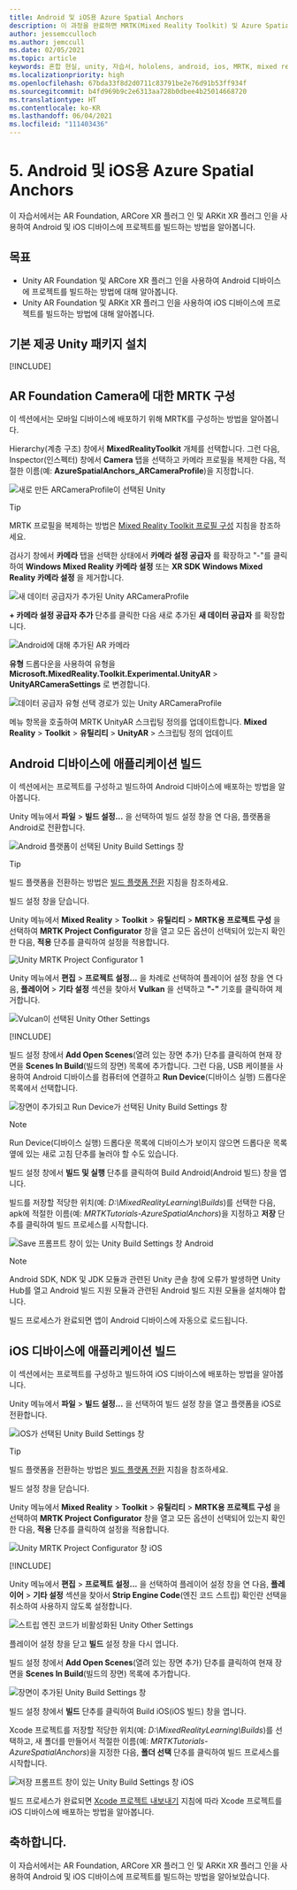 ```yaml
---
title: Android 및 iOS용 Azure Spatial Anchors
description: 이 과정을 완료하면 MRTK(Mixed Reality Toolkit) 및 Azure Spatial Anchors가 포함된 Unity 프로젝트를 Android 및 iOS에 배포하는 방법을 알아볼 수 있습니다.
author: jessemcculloch
ms.author: jemccull
ms.date: 02/05/2021
ms.topic: article
keywords: 혼합 현실, unity, 자습서, hololens, android, ios, MRTK, mixed reality toolkit, UWP, Azure spatial anchors, AR Foundation, ARCore, ARKit
ms.localizationpriority: high
ms.openlocfilehash: 67bda33f8d2d0711c83791be2e76d91b53ff934f
ms.sourcegitcommit: b4fd969b9c2e6313aa728b0dbee4b25014668720
ms.translationtype: HT
ms.contentlocale: ko-KR
ms.lasthandoff: 06/04/2021
ms.locfileid: "111403436"
---
```

# <a name="5-azure-spatial-anchors-for-android-and-ios"></a>5. Android 및 iOS용 Azure Spatial Anchors

이 자습서에서는 AR Foundation, ARCore XR 플러그 인 및 ARKit XR 플러그 인을 사용하여 Android 및 iOS 디바이스에 프로젝트를 빌드하는 방법을 알아봅니다.

## <a name="objectives"></a>목표

* Unity AR Foundation 및 ARCore XR 플러그 인을 사용하여 Android 디바이스에 프로젝트를 빌드하는 방법에 대해 알아봅니다.
* Unity AR Foundation 및 ARKit XR 플러그 인을 사용하여 iOS 디바이스에 프로젝트를 빌드하는 방법에 대해 알아봅니다.

## <a name="installing-inbuilt-unity-packages"></a>기본 제공 Unity 패키지 설치

[!INCLUDE[](includes/installing-inbuilt-unity-packages-for-asa-android-and-ios.md)]

## <a name="configure-mrtk-for-ar-foundation-camera"></a>AR Foundation Camera에 대한 MRTK 구성

이 섹션에서는 모바일 디바이스에 배포하기 위해 MRTK를 구성하는 방법을 알아봅니다.

Hierarchy(계층 구조) 창에서 **MixedRealityToolkit** 개체를 선택합니다. 그런 다음, Inspector(인스펙터) 창에서 **Camera** 탭을 선택하고 카메라 프로필을 복제한 다음, 적절한 이름(예: **AzureSpatialAnchors_ARCameraProfile**)을 지정합니다.

![새로 만든 ARCameraProfile이 선택된 Unity](images/mr-learning-asa/asa-05-section2-step1-1.png)

> [!TIP]
> MRTK 프로필을 복제하는 방법은 [Mixed Reality Toolkit 프로필 구성](mr-learning-base-03.md) 지침을 참조하세요.

검사기 창에서 **카메라** 탭을 선택한 상태에서 **카메라 설정 공급자** 를 확장하고 "-"를 클릭하여 **Windows Mixed Reality 카메라 설정** 또는 **XR SDK Windows Mixed Reality 카메라 설정** 을 제거합니다.

![새 데이터 공급자가 추가된 Unity ARCameraProfile ](images/mr-learning-asa/asa-05-section2-step1-2.png)

**+ 카메라 설정 공급자 추가** 단추를 클릭한 다음 새로 추가된 **새 데이터 공급자** 를 확장합니다.

![Android에 대해 추가된 AR 카메라](images/mr-learning-asa/asa-05-section2-step1-3.png)

**유형** 드롭다운을 사용하여 유형을 **Microsoft.MixedReality.Toolkit.Experimental.UnityAR** > **UnityARCameraSettings** 로 변경합니다.

![데이터 공급자 유형 선택 경로가 있는 Unity ARCameraProfile](images/mr-learning-asa/asa-05-section2-step1-4.png)

메뉴 항목을 호출하여 MRTK UnityAR 스크립팅 정의를 업데이트합니다. **Mixed Reality** > **Toolkit** > **유틸리티** > **UnityAR** > 스크립팅 정의 업데이트

## <a name="building-your-application-to-your-android-device"></a>Android 디바이스에 애플리케이션 빌드

이 섹션에서는 프로젝트를 구성하고 빌드하여 Android 디바이스에 배포하는 방법을 알아봅니다.

Unity 메뉴에서 **파일** > **빌드 설정...** 을 선택하여 빌드 설정 창을 연 다음, 플랫폼을 Android로 전환합니다.

![Android 플랫폼이 선택된 Unity Build Settings 창](images/mr-learning-asa/asa-05-section3-step1-1.png)

> [!TIP]
> 빌드 플랫폼을 전환하는 방법은 [빌드 플랫폼 전환](mr-learning-base-02.md#switching-the-build-platform) 지침을 참조하세요.

빌드 설정 창을 닫습니다.

Unity 메뉴에서 **Mixed Reality** > **Toolkit** > **유틸리티** > **MRTK용 프로젝트 구성** 을 선택하여 **MRTK Project Configurator** 창을 열고 모든 옵션이 선택되어 있는지 확인한 다음, **적용** 단추를 클릭하여 설정을 적용합니다.

![Unity MRTK Project Configurator 1](images/mr-learning-asa/asa-05-section3-step1-2.png)

Unity 메뉴에서 **편집** > **프로젝트 설정...** 을 차례로 선택하여 플레이어 설정 창을 연 다음, **플레이어** >  **기타 설정** 섹션을 찾아서 **Vulkan** 을 선택하고 **"-"** 기호를 클릭하여 제거합니다.

![Vulcan이 선택된 Unity Other Settings](images/mr-learning-asa/asa-05-section3-step1-3.png)

[!INCLUDE[](includes/project-setting-for-asa-android.md)]

빌드 설정 창에서 **Add Open Scenes**(열려 있는 장면 추가) 단추를 클릭하여 현재 장면을 **Scenes In Build**(빌드의 장면) 목록에 추가합니다. 그런 다음, USB 케이블을 사용하여 Android 디바이스를 컴퓨터에 연결하고 **Run Device**(디바이스 실행) 드롭다운 목록에서 선택합니다.

![장면이 추가되고 Run Device가 선택된 Unity Build Settings 창](images/mr-learning-asa/asa-05-section3-step1-4.png)

>[!NOTE]
> Run Device(디바이스 실행) 드롭다운 목록에 디바이스가 보이지 않으면 드롭다운 목록 옆에 있는 새로 고침 단추를 눌러야 할 수도 있습니다.

빌드 설정 창에서 **빌드 및 실행** 단추를 클릭하여 Build Android(Android 빌드) 창을 엽니다.

빌드를 저장할 적당한 위치(예: _D:\MixedRealityLearning\Builds_)를 선택한 다음, apk에 적절한 이름(예: _MRTKTutorials-AzureSpatialAnchors_)을 지정하고 **저장** 단추를 클릭하여 빌드 프로세스를 시작합니다.

![Save 프롬프트 창이 있는 Unity Build Settings 창 Android](images/mr-learning-asa/asa-05-section3-step1-5.png)

> [!NOTE]
> Android SDK, NDK 및 JDK 모듈과 관련된 Unity 콘솔 창에 오류가 발생하면 Unity Hub를 열고 Android 빌드 지원 모듈과 관련된 Android 빌드 지원 모듈을 설치해야 합니다.

빌드 프로세스가 완료되면 앱이 Android 디바이스에 자동으로 로드됩니다.

## <a name="building-your-application-to-your-ios-device"></a>iOS 디바이스에 애플리케이션 빌드

이 섹션에서는 프로젝트를 구성하고 빌드하여 iOS 디바이스에 배포하는 방법을 알아봅니다.

Unity 메뉴에서 **파일** > **빌드 설정...** 을 선택하여 빌드 설정 창을 열고 플랫폼을 iOS로 전환합니다.

![iOS가 선택된 Unity Build Settings 창](images/mr-learning-asa/asa-05-section4-step1-1.png)

> [!TIP]
> 빌드 플랫폼을 전환하는 방법은 [빌드 플랫폼 전환](mr-learning-base-02.md#switching-the-build-platform) 지침을 참조하세요.

빌드 설정 창을 닫습니다.

Unity 메뉴에서 **Mixed Reality** > **Toolkit** > **유틸리티** > **MRTK용 프로젝트 구성** 을 선택하여 **MRTK Project Configurator** 창을 열고 모든 옵션이 선택되어 있는지 확인한 다음, **적용** 단추를 클릭하여 설정을 적용합니다.

![Unity MRTK Project Configurator 창 iOS](images/mr-learning-asa/asa-05-section4-step1-2.png)

[!INCLUDE[](includes/project-setting-for-asa-ios.md)]

Unity 메뉴에서 **편집** > **프로젝트 설정...** 을 선택하여 플레이어 설정 창을 연 다음, **플레이어** >  **기타 설정** 섹션을 찾아서 **Strip Engine Code**(엔진 코드 스트립) 확인란 선택을 취소하여 사용하지 않도록 설정합니다.

![스트립 엔진 코드가 비활성화된 Unity Other Settings](images/mr-learning-asa/asa-05-section4-step1-3.png)

플레이어 설정 창을 닫고 **빌드** 설정 창을 다시 엽니다.

빌드 설정 창에서 **Add Open Scenes**(열려 있는 장면 추가) 단추를 클릭하여 현재 장면을 **Scenes In Build**(빌드의 장면) 목록에 추가합니다.

![장면이 추가된 Unity Build Settings 창](images/mr-learning-asa/asa-05-section4-step1-4.png)

빌드 설정 창에서 **빌드** 단추를 클릭하여 Build iOS(iOS 빌드) 창을 엽니다.

Xcode 프로젝트를 저장할 적당한 위치(예: _D:\MixedRealityLearning\Builds_)를 선택하고, 새 폴더를 만들어서 적절한 이름(예: _MRTKTutorials-AzureSpatialAnchors_)을 지정한 다음, **폴더 선택** 단추를 클릭하여 빌드 프로세스를 시작합니다.

![저장 프롬프트 창이 있는 Unity Build Settings 창 iOS](images/mr-learning-asa/asa-05-section4-step1-5.png)

빌드 프로세스가 완료되면 [Xcode 프로젝트 내보내기](/azure/spatial-anchors/quickstarts/get-started-unity-ios#export-the-xcode-project) 지침에 따라 Xcode 프로젝트를 iOS 디바이스에 배포하는 방법을 알아봅니다.

## <a name="congratulations"></a>축하합니다.

이 자습서에서는 AR Foundation, ARCore XR 플러그 인 및 ARKit XR 플러그 인을 사용하여 Android 및 iOS 디바이스에 프로젝트를 빌드하는 방법을 알아보았습니다.
